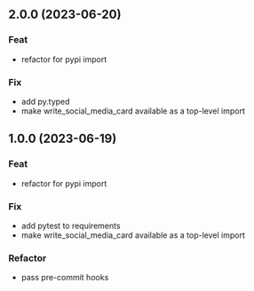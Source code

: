 ## 2.0.0 (2023-06-20)

### Feat

- refactor for pypi import

### Fix

- add py.typed
- make write_social_media_card available as a top-level import

## 1.0.0 (2023-06-19)

### Feat

- refactor for pypi import

### Fix

- add pytest to requirements
- make write_social_media_card available as a top-level import

### Refactor

- pass pre-commit hooks
